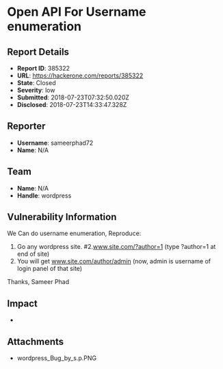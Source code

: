 # Open API For Username enumeration

## Report Details
- **Report ID**: 385322
- **URL**: https://hackerone.com/reports/385322
- **State**: Closed
- **Severity**: low
- **Submitted**: 2018-07-23T07:32:50.020Z
- **Disclosed**: 2018-07-23T14:33:47.328Z

## Reporter
- **Username**: sameerphad72
- **Name**: N/A

## Team
- **Name**: N/A
- **Handle**: wordpress

## Vulnerability Information
We Can do username enumeration,
Reproduce:
1. Go any wordpress site.
#2.www.site.com/?author=1 (type  ?author=1 at end of site)
3. You will get www.site.com/author/admin (now, admin is username of login panel of that site)

Thanks, 
Sameer Phad

## Impact

-

## Attachments
- wordpress_Bug_by_s.p.PNG
